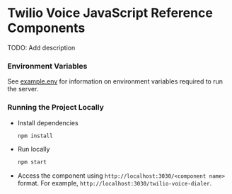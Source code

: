 # Twilio Voice JavaScript Reference Components

TODO: Add description

### Environment Variables

See [example.env](example.env) for information on environment variables required to run the server.

### Running the Project Locally

- Install dependencies
  ```sh
  npm install
  ```

- Run locally
  ```sh
  npm start
  ```

- Access the component using `http://localhost:3030/<component name>` format. For example, `http://localhost:3030/twilio-voice-dialer`.

